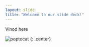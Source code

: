 ```yaml
---
layout: slide
title: "Welcome to our slide deck!"
---
```


Vinod here

![poptocat](https://octodex.github.com/images/poptocat.png)
{: .center}
